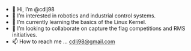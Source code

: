 - 👋 Hi, I’m @cdlj98
- 👀 I’m interested in robotics and industrial control systems.
- 🌱 I’m currently learning the basics of the Linux Kernel.
- 💞️ I’m looking to collaborate on capture the flag competitions and RMS initiatives.
- 📫 How to reach me ... cdlj98@gmail.com

<!---
cdlj98/cdlj98 is a ✨ special ✨ repository because its `README.md` (this file) appears on your GitHub profile.
You can click the Preview link to take a look at your changes.
--->
